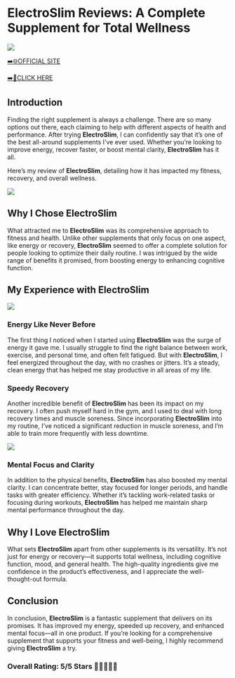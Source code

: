 # **ElectroSlim Reviews**: A Complete Supplement for Total Wellness

[![](https://static.vecteezy.com/system/resources/thumbnails/019/896/014/small/buy-now-gradient-button-with-cart-symbol-buy-now-illustration-png.png)](https://edetoop.top/lander/sugarpreland-1/electroslim.html) 

[➡️🌐OFFICIAL SITE](https://edetoop.top/lander/sugarpreland-1/electroslim.html) 

[➡️🔗CLICK HERE](https://edetoop.top/lander/sugarpreland-1/electroslim.html) 


## Introduction

Finding the right supplement is always a challenge. There are so many options out there, each claiming to help with different aspects of health and performance. After trying **ElectroSlim**, I can confidently say that it’s one of the best all-around supplements I’ve ever used. Whether you’re looking to improve energy, recover faster, or boost mental clarity, **ElectroSlim** has it all.

Here’s my review of **ElectroSlim**, detailing how it has impacted my fitness, recovery, and overall wellness.

[![](https://wallpapers.com/images/hd/red-order-now-button-udg4jcj4arvn8b0n-2.png)](https://edetoop.top/lander/sugarpreland-1/electroslim.html)  

## Why I Chose **ElectroSlim**

What attracted me to **ElectroSlim** was its comprehensive approach to fitness and health. Unlike other supplements that only focus on one aspect, like energy or recovery, **ElectroSlim** seemed to offer a complete solution for people looking to optimize their daily routine. I was intrigued by the wide range of benefits it promised, from boosting energy to enhancing cognitive function.

## My Experience with **ElectroSlim**

[![](https://static.vecteezy.com/system/resources/thumbnails/019/896/014/small/buy-now-gradient-button-with-cart-symbol-buy-now-illustration-png.png)](https://edetoop.top/lander/sugarpreland-1/electroslim.html)

### Energy Like Never Before

The first thing I noticed when I started using **ElectroSlim** was the surge of energy it gave me. I usually struggle to find the right balance between work, exercise, and personal time, and often felt fatigued. But with **ElectroSlim**, I feel energized throughout the day, with no crashes or jitters. It’s a steady, clean energy that has helped me stay productive in all areas of my life.

### Speedy Recovery

Another incredible benefit of **ElectroSlim** has been its impact on my recovery. I often push myself hard in the gym, and I used to deal with long recovery times and muscle soreness. Since incorporating **ElectroSlim** into my routine, I’ve noticed a significant reduction in muscle soreness, and I’m able to train more frequently with less downtime.

[![](https://wallpapers.com/images/hd/red-order-now-button-udg4jcj4arvn8b0n-2.png)](https://edetoop.top/lander/sugarpreland-1/electroslim.html)  

### Mental Focus and Clarity

In addition to the physical benefits, **ElectroSlim** has also boosted my mental clarity. I can concentrate better, stay focused for longer periods, and handle tasks with greater efficiency. Whether it’s tackling work-related tasks or focusing during workouts, **ElectroSlim** has helped me maintain sharp mental performance throughout the day.

## Why I Love **ElectroSlim**

What sets **ElectroSlim** apart from other supplements is its versatility. It’s not just for energy or recovery—it supports total wellness, including cognitive function, mood, and general health. The high-quality ingredients give me confidence in the product’s effectiveness, and I appreciate the well-thought-out formula.

## Conclusion

In conclusion, **ElectroSlim** is a fantastic supplement that delivers on its promises. It has improved my energy, speeded up recovery, and enhanced mental focus—all in one product. If you’re looking for a comprehensive supplement that supports your fitness and well-being, I highly recommend giving **ElectroSlim** a try.

### Overall Rating: 5/5 Stars 🌟🌟🌟🌟🌟
